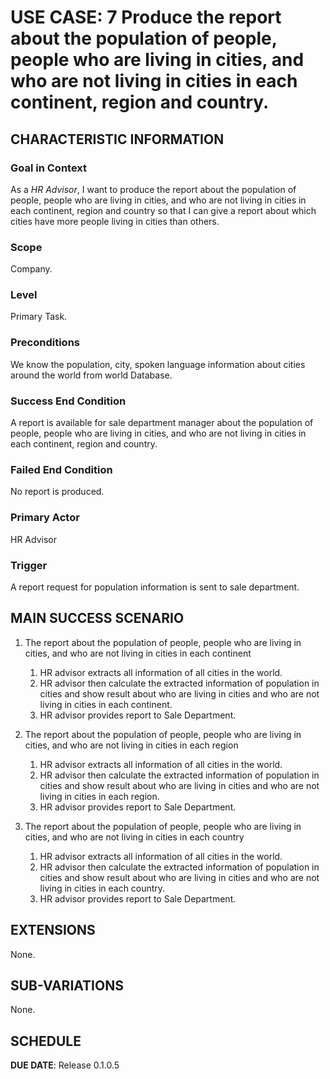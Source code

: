 # USE CASE: 7 Produce the report about the population of people, people who are living in cities, and who are not living in cities in each continent, region and country.

## CHARACTERISTIC INFORMATION

### Goal in Context

As a *HR Advisor*, I want to produce the report about the population of people, people who are living in cities, and who are not living in cities in each continent, region and country so that I can give a report about which cities have more people living in cities than others.
### Scope

Company.

### Level

Primary Task.

### Preconditions

We know the population, city, spoken language information about cities around the world from world Database.

### Success End Condition

A report is available for sale department manager about the population of people, people who are living in cities, and who are not living in cities in each continent, region and country.

### Failed End Condition

No report is produced.

### Primary Actor

HR Advisor

### Trigger

A report request for population information is sent to sale department.

## MAIN SUCCESS SCENARIO

1. The report about the population of people, people who are living in cities, and who are not living in cities in each continent
    1. HR advisor extracts all information of all cities in the world.
    2. HR advisor then calculate the extracted information of population in cities and show result about who are living in cities and who are not living in cities in each continent.
    3. HR advisor provides report to Sale Department.


2. The report about the population of people, people who are living in cities, and who are not living in cities in each region
   1. HR advisor extracts all information of all cities in the world.
   2. HR advisor then calculate the extracted information of population in cities and show result about who are living in cities and who are not living in cities in each region.
   3. HR advisor provides report to Sale Department.


3. The report about the population of people, people who are living in cities, and who are not living in cities in each country
   1. HR advisor extracts all information of all cities in the world.
   2. HR advisor then calculate the extracted information of population in cities and show result about who are living in cities and who are not living in cities in each country.
   3. HR advisor provides report to Sale Department.


## EXTENSIONS

None.

## SUB-VARIATIONS

None.

## SCHEDULE

**DUE DATE**: Release 0.1.0.5